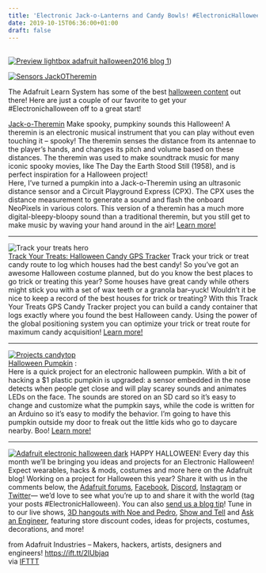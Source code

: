 ```yaml
---
title: 'Electronic Jack-o-Lanterns and Candy Bowls! #ElectronicHalloween'
date: 2019-10-15T06:36:00+01:00
draft: false
---
```


[  
![Preview lightbox adafruit halloween2016 blog 1](https://cdn-blog.adafruit.com/uploads/2019/09/Ipreview-lightbox-adafruit_halloween2016_blog-1-1.jpg "preview-lightbox-adafruit_halloween2016_blog-1.jpg")](https://blog.adafruit.com/category/halloween/))

[![Sensors JackOTheremin](https://cdn-blog.adafruit.com/uploads/2019/09/Isensors_JackOTheremin.gif "sensors_JackOTheremin.gif")](https://learn.adafruit.com/jack-o-theremin)

The Adafruit Learn System has some of the best [halloween content](https://learn.adafruit.com/search?q=halloween&p=1) out there! Here are just a couple of our favorite to get your #Electronichalloween off to a great start!

[Jack-o-Theremin](https://learn.adafruit.com/jack-o-theremin) Make spooky, pumpkiny sounds this Halloween! A theremin is an electronic musical instrument that you can play without even touching it – spooky! The theremin senses the distance from its antennae to the player’s hands, and changes its pitch and volume based on these distances. The theremin was used to make soundtrack music for many iconic spooky movies, like The Day the Earth Stood Still (1958), and is perfect inspiration for a Halloween project!  
Here, I’ve turned a pumpkin into a Jack-o-Theremin using an ultrasonic distance sensor and a Circuit Playground Express (CPX). The CPX uses the distance measurement to generate a sound and flash the onboard NeoPixels in various colors. This version of a theremin has a much more digital-bleepy-bloopy sound than a traditional theremin, but you still get to make music by waving your hand around in the air! [Learn more!](https://learn.adafruit.com/jack-o-theremin)

* * *

![Track your treats hero](https://cdn-blog.adafruit.com/uploads/2019/09/Itrack_your_treats_hero.jpg "track_your_treats_hero.jpg")  
[Track Your Treats: Halloween Candy GPS Tracker](https://learn.adafruit.com/track-your-treats-halloween-candy-gps-tracker) Track your trick or treat candy route to log which houses had the best candy! So you’ve got an awesome Halloween costume planned, but do you know the best places to go trick or treating this year? Some houses have great candy while others might stick you with a set of wax teeth or a granola bar–yuck! Wouldn’t it be nice to keep a record of the best houses for trick or treating? With this Track Your Treats GPS Candy Tracker project you can build a candy container that logs exactly where you found the best Halloween candy. Using the power of the global positioning system you can optimize your trick or treat route for maximum candy acquisition! [Learn more!](https://learn.adafruit.com/track-your-treats-halloween-candy-gps-tracker/overview)

* * *

[![Projects candytop](https://cdn-blog.adafruit.com/uploads/2019/09/Iprojects_candytop.jpg "projects_candytop.jpg")](https://learn.adafruit.com/halloween-pumpkin)  
[Halloween Pumpkin](https://learn.adafruit.com/halloween-pumpkin) :  
Here is a quick project for an electronic halloween pumpkin. With a bit of hacking a $1 plastic pumpkin is upgraded: a sensor embedded in the nose detects when people get close and will play scarey sounds and animates LEDs on the face. The sounds are stored on an SD card so it’s easy to change and customize what the pumpkin says, while the code is written for an Arduino so it’s easy to modify the behavior. I’m going to have this pumpkin outside my door to freak out the little kids who go to daycare nearby. Boo! [Learn more!](https://learn.adafruit.com/halloween-pumpkin)

* * *

[![Adafruit electronic halloween dark](https://www.adafruit.com/adablog/wp-content/uploads/2013/09/adafruit-electronic-halloween-dark1.jpg "adafruit-electronic-halloween-dark.jpg")](http://www.adafruit.com/blog/category/halloween/) HAPPY HALLOWEEN! Every day this month we’ll be bringing you ideas and projects for an Electronic Halloween! Expect wearables, hacks & mods, costumes and more here on the Adafruit blog! Working on a project for Halloween this year? Share it with us in the comments below, the [Adafruit forums](http://forums.adafruit.com/index.php), [Facebook](https://www.facebook.com/adafruitindustries), [Discord](http://adafru.it/discord), [Instagram](https://www.instagram.com/adafruit/) or [Twitter](https://twitter.com/adafruit)— we’d love to see what you’re up to and share it with the world (tag your posts #ElectronicHalloween). You can also [send us a blog tip](https://www.adafruit.com/contact_us)! Tune in to our live shows, [3D hangouts with Noe and Pedro](https://www.adafruit.com/3dhangouts/), [Show and Tell](https://blog.adafruit.com/category/show-and-tell/) and [Ask an Engineer](http://www.adafruit.com/ask), featuring store discount codes, ideas for projects, costumes, decorations, and more!

  
  
from Adafruit Industries – Makers, hackers, artists, designers and engineers! https://ift.tt/2IUbjaq  
via [IFTTT](https://ifttt.com/?ref=da&site=blogger)